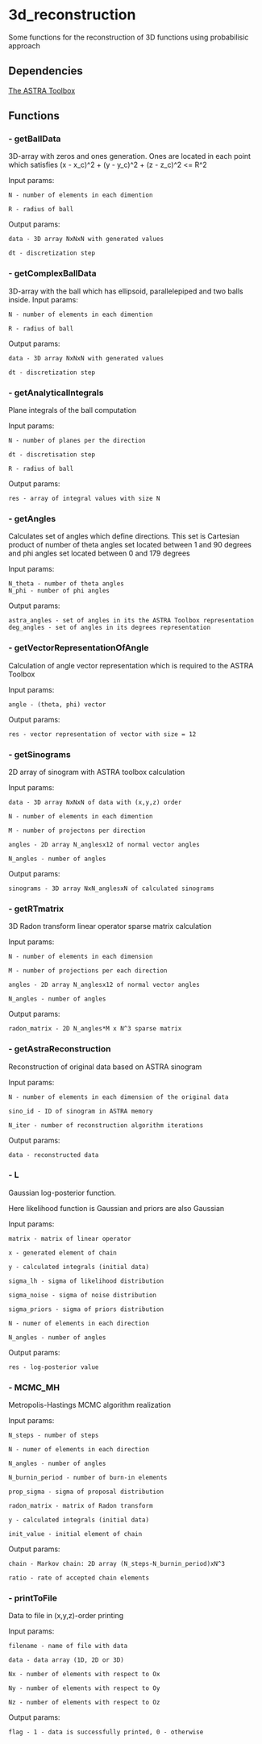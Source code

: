 # 3d_reconstruction

Some functions for the reconstruction of 3D functions using probabilisic approach
## Dependencies
[The ASTRA Toolbox](https://www.astra-toolbox.com/)

## Functions
### - getBallData
  3D-array with zeros and ones generation. Ones are located in each point which satisfies (x - x_c)^2 + (y - y_c)^2 + (z - z_c)^2 <= R^2
  
  Input params:
  
    N - number of elements in each dimention
    
    R - radius of ball
  
  Output params:
  
    data - 3D array NxNxN with generated values
    
    dt - discretization step
    
### - getComplexBallData
  3D-array with the ball which has ellipsoid, parallelepiped and two balls inside. 
  Input params:
  
    N - number of elements in each dimention
    
    R - radius of ball
  
  Output params:
  
    data - 3D array NxNxN with generated values
    
    dt - discretization step
    
### - getAnalyticalIntegrals
  Plane integrals of the ball computation
  
  Input params:
  
    N - number of planes per the direction
    
    dt - discretisation step
    
    R - radius of ball
  
  Output params:
  
    res - array of integral values with size N
    
### - getAngles
  Calculates set of angles which define directions. This set is Cartesian product of number of theta angles set located between 1 and 90 degrees and phi angles set located between 0 and 179 degrees
  
  Input params:
  
    N_theta - number of theta angles
    N_phi - number of phi angles
  
  Output params:
  
    astra_angles - set of angles in its the ASTRA Toolbox representation 
    deg_angles - set of angles in its degrees representation

### - getVectorRepresentationOfAngle
  Calculation of angle vector representation which is required to the ASTRA Toolbox
  
  Input params:
  
    angle - (theta, phi) vector
  
  Output params:
    
    res - vector representation of vector with size = 12
### - getSinograms
  
  2D array of sinogram with ASTRA toolbox calculation
  
  Input params:
  
    data - 3D array NxNxN of data with (x,y,z) order
    
    N - number of elements in each dimention
    
    M - number of projectons per direction
    
    angles - 2D array N_anglesx12 of normal vector angles
    
    N_angles - number of angles
  
  Output params:
    
    sinograms - 3D array NxN_anglesxN of calculated sinograms
### - getRTmatrix
  
  3D Radon transform linear operator sparse matrix calculation
  
  Input params:
  
    N - number of elements in each dimension
    
    M - number of projections per each direction
    
    angles - 2D array N_anglesx12 of normal vector angles
    
    N_angles - number of angles
  
  Output params:
  
    radon_matrix - 2D N_angles*M x N^3 sparse matrix 
  
### - getAstraReconstruction
  
  Reconstruction of original data based on ASTRA sinogram
  
  Input params:
    
    N - number of elements in each dimension of the original data
    
    sino_id - ID of sinogram in ASTRA memory 
    
    N_iter - number of reconstruction algorithm iterations
  
  Output params:
    
    data - reconstructed data
    
### - L
  
  Gaussian log-posterior function. 
  
  Here likelihood function is Gaussian and priors are also Gaussian
  
  Input params:
    
    matrix - matrix of linear operator
    
    x - generated element of chain
    
    y - calculated integrals (initial data) 
    
    sigma_lh - sigma of likelihood distribution
    
    sigma_noise - sigma of noise distribution
    
    sigma_priors - sigma of priors distribution
    
    N - numer of elements in each direction
    
    N_angles - number of angles
  
  Output params:
    
    res - log-posterior value 
    
### - MCMC_MH
  Metropolis-Hastings MCMC algorithm realization
  
  Input params:
    
    N_steps - number of steps
    
    N - numer of elements in each direction
    
    N_angles - number of angles
    
    N_burnin_period - number of burn-in elements
    
    prop_sigma - sigma of proposal distribution
    
    radon_matrix - matrix of Radon transform
    
    y - calculated integrals (initial data)
    
    init_value - initial element of chain

Output params:
    
    chain - Markov chain: 2D array (N_steps-N_burnin_period)xN^3
    
    ratio - rate of accepted chain elements 
    
### - printToFile
  Data to file in (x,y,z)-order printing
  
  Input params:
    
    filename - name of file with data
    
    data - data array (1D, 2D or 3D)
    
    Nx - number of elements with respect to Ox
    
    Ny - number of elements with respect to Oy
    
    Nz - number of elements with respect to Oz

Output params:
    
    flag - 1 - data is successfully printed, 0 - otherwise
